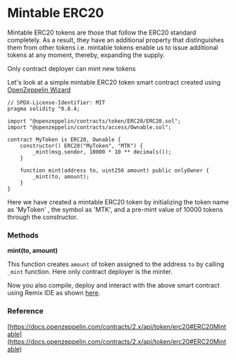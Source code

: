# Mintable ERC20

Mintable ERC20 tokens are those that follow the ERC20 standard completely. As a result, they have an additional property that distinguishes them from other tokens i.e. mintable tokens enable us to issue additional tokens at any moment, thereby, expanding the supply.

Only contract deployer can mint new tokens

Let's look at a simple mintable ERC20 token smart contract created using [OpenZeppelin Wizard](https://wizard.openzeppelin.com/)

```
// SPDX-License-Identifier: MIT
pragma solidity ^0.8.4;

import "@openzeppelin/contracts/token/ERC20/ERC20.sol";
import "@openzeppelin/contracts/access/Ownable.sol";

contract MyToken is ERC20, Ownable {
    constructor() ERC20("MyToken", "MTK") {
        _mint(msg.sender, 10000 * 10 ** decimals());
    }

    function mint(address to, uint256 amount) public onlyOwner {
        _mint(to, amount);
    }
}
```

Here we have created a mintable ERC20 token by initializing the token name as 'MyToken' , the symbol as 'MTK', and a pre-mint value of 10000 tokens through the constructor.

### Methods

**mint(to, amount)**

This function creates `amount` of token assigned to the address `to` by calling `_mint` function. Here only contract deployer is the minter.

Now you also compile, deploy and interact with the above smart contract using Remix IDE as shown [here](../../using-remix/).

### Reference

[https://docs.openzeppelin.com/contracts/2.x/api/token/erc20#ERC20Mintable](https://docs.openzeppelin.com/contracts/2.x/api/token/erc20#ERC20Mintable)
